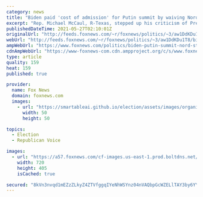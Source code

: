 ```yaml
---
category: news
title: "Biden paid 'cost of admission' for Putin summit by waiving Nord Stream pipeline sanctions: Rep. McCaul"
excerpt: "Rep. Michael McCaul, R-Texas, stepped up his criticism of President Biden’s decision to lift sanctions on the Nord Stream 2 pipeline on Wednesday, arguing the move was the “cost of admission” for the White House’s upcoming meeting with Russian President Vladmir Putin."
publishedDateTime: 2021-05-27T02:10:01Z
originalUrl: "http://feeds.foxnews.com/~r/foxnews/politics/~3/aw1DdKDu1T8/biden-putin-summit-nord-stream-pipeline-sanctions-rep-mccaul"
webUrl: "http://feeds.foxnews.com/~r/foxnews/politics/~3/aw1DdKDu1T8/biden-putin-summit-nord-stream-pipeline-sanctions-rep-mccaul"
ampWebUrl: "https://www.foxnews.com/politics/biden-putin-summit-nord-stream-pipeline-sanctions-rep-mccaul.amp"
cdnAmpWebUrl: "https://www-foxnews-com.cdn.ampproject.org/c/s/www.foxnews.com/politics/biden-putin-summit-nord-stream-pipeline-sanctions-rep-mccaul.amp"
type: article
quality: 159
heat: 159
published: true

provider:
  name: Fox News
  domain: foxnews.com
  images:
    - url: "https://smartableai.github.io/election/assets/images/organizations/foxnews.com-50x50.jpg"
      width: 50
      height: 50

topics:
  - Election
  - Republican Voice

images:
  - url: "https://a57.foxnews.com/cf-images.us-east-1.prod.boltdns.net/v1/static/694940094001/1b110f4f-f2ca-4053-bd9b-c38d128cb2f2/9d45c54d-6a5d-470a-af4a-81d4d5e8c31f/1280x720/match/720/405/image.jpg?ve=1&tl=1"
    width: 720
    height: 405
    isCached: true

secured: "8kVn3nvqd1mEZzZLkyZ4ZTVfggqIYeNhWSYnz04nVAQbpGcWZELlTAY3by6YYIHN7gxIsVLMu9Gbd+8+5pS+CPOB91CS3GXHbR3g3dMhxG6UCwBxUQczG9y1g/qUEzeTXU2SOiXlUTwshXxp1f07znXc1SCIBGZnYpz3v1HiWmQqy/KHbAyZiNWP5MOC8BpFiuvHSmXWz/AcRXJfgwSM641nwd5RpxO6O6q4Q36RueYprt9OuI7pXfEcWrG/p3tyjmqy2Wa4qG8wUNYxeBEABoEFqT/dPsFQnCBFeYUfH181Rn++ryhCon8zMY7+wrsr8eyCSQDEr+pXBuLLdQtn6Fx1woYEBrG4Iz1YTrTnCtk=;TtO3OmLnM9/+VTN8/beSmQ=="
---
```


